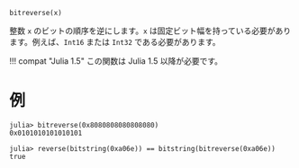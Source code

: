 ```
bitreverse(x)
```

整数 `x` のビットの順序を逆にします。`x` は固定ビット幅を持っている必要があります。例えば、`Int16` または `Int32` である必要があります。

!!! compat "Julia 1.5"
    この関数は Julia 1.5 以降が必要です。


# 例

```jldoctest
julia> bitreverse(0x8080808080808080)
0x0101010101010101

julia> reverse(bitstring(0xa06e)) == bitstring(bitreverse(0xa06e))
true
```
